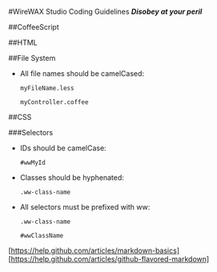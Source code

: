 #WireWAX Studio Coding Guidelines 
**_Disobey at your peril_**

##CoffeeScript

##HTML

##File System

- All file names should be camelCased:


    `myFileName.less`
    
    `myController.coffee`

##CSS

###Selectors

- IDs should be camelCase:

    
   `#wwMyId`


- Classes should be hyphenated:

    
    `.ww-class-name`


- All selectors must be prefixed with ww:

    
    `.ww-class-name`
    
    `#wwClassName`
    
[https://help.github.com/articles/markdown-basics]
[https://help.github.com/articles/github-flavored-markdown]


